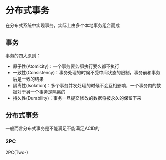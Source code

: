 # 分布式事务
在分布式系统中实现事务，实际上由多个本地事务组合而成

## 事务
事务的四大原则：
- 原子性(Atomicity)：一个事务要么都执行要么都不执行
- 一致性(Consistency)：事务处理的时候不受中间状态的限制，事务前和事务后是一致的结果
- 隔离性(Isolation)：多个事务并发处理的时候不会互相影响，一个事务内的数据对于另一个事务是隔离的
- 持久性(Durability)：事务一旦提交修改的数据将被永久的保留下来


## 分布式事务
一般而言分布式事务是不能满足不能满足ACID的

### 2PC
2PC(Two-)